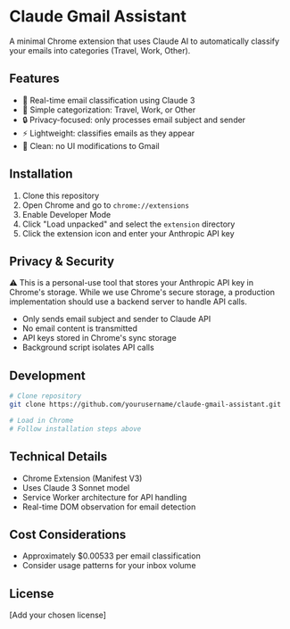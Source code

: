 # Claude Gmail Assistant

A minimal Chrome extension that uses Claude AI to automatically classify your emails into categories (Travel, Work, Other).

## Features

- 🤖 Real-time email classification using Claude 3
- 🎯 Simple categorization: Travel, Work, or Other
- 🔒 Privacy-focused: only processes email subject and sender
- ⚡ Lightweight: classifies emails as they appear
- 🧹 Clean: no UI modifications to Gmail

## Installation

1. Clone this repository
2. Open Chrome and go to `chrome://extensions`
3. Enable Developer Mode
4. Click "Load unpacked" and select the `extension` directory
5. Click the extension icon and enter your Anthropic API key

## Privacy & Security

⚠️ This is a personal-use tool that stores your Anthropic API key in Chrome's storage. While we use Chrome's secure storage, a production implementation should use a backend server to handle API calls.

- Only sends email subject and sender to Claude API
- No email content is transmitted
- API keys stored in Chrome's sync storage
- Background script isolates API calls

## Development

```bash
# Clone repository
git clone https://github.com/yourusername/claude-gmail-assistant.git

# Load in Chrome
# Follow installation steps above
```

## Technical Details

- Chrome Extension (Manifest V3)
- Uses Claude 3 Sonnet model
- Service Worker architecture for API handling
- Real-time DOM observation for email detection

## Cost Considerations

- Approximately $0.00533 per email classification
- Consider usage patterns for your inbox volume

## License

[Add your chosen license]
